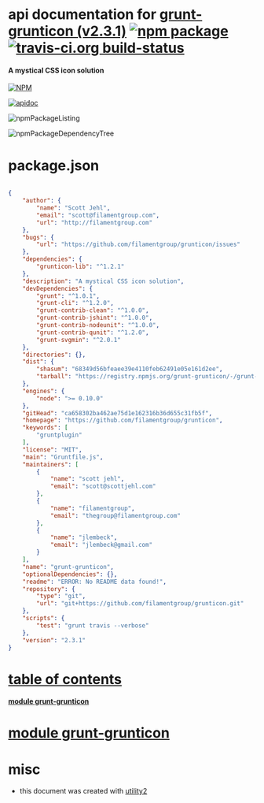 # api documentation for  [grunt-grunticon (v2.3.1)](https://github.com/filamentgroup/grunticon)  [![npm package](https://img.shields.io/npm/v/npmdoc-grunt-grunticon.svg?style=flat-square)](https://www.npmjs.org/package/npmdoc-grunt-grunticon) [![travis-ci.org build-status](https://api.travis-ci.org/npmdoc/node-npmdoc-grunt-grunticon.svg)](https://travis-ci.org/npmdoc/node-npmdoc-grunt-grunticon)
#### A mystical CSS icon solution

[![NPM](https://nodei.co/npm/grunt-grunticon.png?downloads=true)](https://www.npmjs.com/package/grunt-grunticon)

[![apidoc](https://npmdoc.github.io/node-npmdoc-grunt-grunticon/build/screenCapture.buildNpmdoc.browser._2Fhome_2Ftravis_2Fbuild_2Fnpmdoc_2Fnode-npmdoc-grunt-grunticon_2Ftmp_2Fbuild_2Fapidoc.html.png)](https://npmdoc.github.io/node-npmdoc-grunt-grunticon/build/apidoc.html)

![npmPackageListing](https://npmdoc.github.io/node-npmdoc-grunt-grunticon/build/screenCapture.npmPackageListing.svg)

![npmPackageDependencyTree](https://npmdoc.github.io/node-npmdoc-grunt-grunticon/build/screenCapture.npmPackageDependencyTree.svg)



# package.json

```json

{
    "author": {
        "name": "Scott Jehl",
        "email": "scott@filamentgroup.com",
        "url": "http://filamentgroup.com"
    },
    "bugs": {
        "url": "https://github.com/filamentgroup/grunticon/issues"
    },
    "dependencies": {
        "grunticon-lib": "^1.2.1"
    },
    "description": "A mystical CSS icon solution",
    "devDependencies": {
        "grunt": "^1.0.1",
        "grunt-cli": "^1.2.0",
        "grunt-contrib-clean": "^1.0.0",
        "grunt-contrib-jshint": "^1.0.0",
        "grunt-contrib-nodeunit": "^1.0.0",
        "grunt-contrib-qunit": "^1.2.0",
        "grunt-svgmin": "^2.0.1"
    },
    "directories": {},
    "dist": {
        "shasum": "68349d56bfeaee39e4110feb62491e05e161d2ee",
        "tarball": "https://registry.npmjs.org/grunt-grunticon/-/grunt-grunticon-2.3.1.tgz"
    },
    "engines": {
        "node": ">= 0.10.0"
    },
    "gitHead": "ca658302ba462ae75d1e162316b36d655c31fb5f",
    "homepage": "https://github.com/filamentgroup/grunticon",
    "keywords": [
        "gruntplugin"
    ],
    "license": "MIT",
    "main": "Gruntfile.js",
    "maintainers": [
        {
            "name": "scott jehl",
            "email": "scott@scottjehl.com"
        },
        {
            "name": "filamentgroup",
            "email": "thegroup@filamentgroup.com"
        },
        {
            "name": "jlembeck",
            "email": "jlembeck@gmail.com"
        }
    ],
    "name": "grunt-grunticon",
    "optionalDependencies": {},
    "readme": "ERROR: No README data found!",
    "repository": {
        "type": "git",
        "url": "git+https://github.com/filamentgroup/grunticon.git"
    },
    "scripts": {
        "test": "grunt travis --verbose"
    },
    "version": "2.3.1"
}
```



# <a name="apidoc.tableOfContents"></a>[table of contents](#apidoc.tableOfContents)

#### [module grunt-grunticon](#apidoc.module.grunt-grunticon)



# <a name="apidoc.module.grunt-grunticon"></a>[module grunt-grunticon](#apidoc.module.grunt-grunticon)



# misc
- this document was created with [utility2](https://github.com/kaizhu256/node-utility2)
